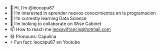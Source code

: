 - 👋 Hi, I’m @leocapu87
- 👀 I’m interested in aprender nuevos conocimientos en la programacion
- 🌱 I’m currently learning Data Science
- 💞️ I’m looking to collaborate on Wise Cabinet
- 📫 How to reach me leoxavifrancis@hotmail.com
- 😄 Pronouns: Capulina
- ⚡ Fun fact: leocapu87 en Youtube

<!---
leocapu87/leocapu87 is a ✨ special ✨ repository because its `README.md` (this file) appears on your GitHub profile.
You can click the Preview link to take a look at your changes.
--->
